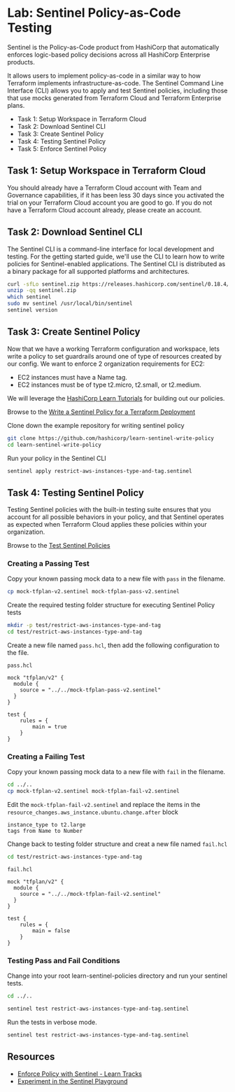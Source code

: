 # Lab: Sentinel Policy-as-Code Testing
Sentinel is the Policy-as-Code product from HashiCorp that automatically enforces logic-based policy decisions across all HashiCorp Enterprise products.

It allows users to implement policy-as-code in a similar way to how Terraform implements infrastructure-as-code. The Sentinel Command Line Interface (CLI) allows you to apply and test Sentinel policies, including those that use mocks generated from Terraform Cloud and Terraform Enterprise plans.

- Task 1: Setup Workspace in Terraform Cloud
- Task 2: Download Sentinel CLI
- Task 3: Create Sentinel Policy
- Task 4: Testing Sentinel Policy
- Task 5: Enforce Sentinel Policy

## Task 1: Setup Workspace in Terraform Cloud 
You should already have a Terraform Cloud account with Team and Governance capabilities, if it has been less 30 days since you activated the trial on your Terraform Cloud account you are good to go. If you do not have a Terraform Cloud account already, please create an account.

## Task 2: Download Sentinel CLI

The Sentinel CLI is a command-line interface for local development and testing. For the getting started guide, we'll use the CLI to learn how to write policies for Sentinel-enabled applications. The Sentinel CLI is distributed as a binary package for all supported platforms and architectures.

```bash
curl -sfLo sentinel.zip https://releases.hashicorp.com/sentinel/0.18.4/sentinel_0.18.4_linux_amd64.zip
unzip -qq sentinel.zip 
which sentinel
sudo mv sentinel /usr/local/bin/sentinel
sentinel version
```

## Task 3: Create Sentinel Policy
Now that we have a working Terraform configuration and workspace, lets write a policy to set guardrails around one of type of resources created by our config. We want to enforce 2 organization requirements for EC2:

- EC2 instances must have a Name tag.
- EC2 instances must be of type t2.micro, t2.small, or t2.medium.

We will leverage the [HashiCorp Learn Tutorials](https://learn.hashicorp.com/collections/terraform/policy) for building out our policies.

Browse to the [Write a Sentinel Policy for a Terraform Deployment](https://learn.hashicorp.com/tutorials/terraform/sentinel-policy?in=terraform/policy)

Clone down the example repository for writing sentinel policy

```bash
git clone https://github.com/hashicorp/learn-sentinel-write-policy
cd learn-sentinel-write-policy
```

Run your policy in the Sentinel CLI

```bash
sentinel apply restrict-aws-instances-type-and-tag.sentinel
```

## Task 4: Testing Sentinel Policy
Testing Sentinel policies with the built-in testing suite ensures that you account for all possible behaviors in your policy, and that Sentinel operates as expected when Terraform Cloud applies these policies within your organization.

Browse to the [Test Sentinel Policies](https://learn.hashicorp.com/tutorials/terraform/sentinel-testing?in=terraform/policy)

### Creating a Passing Test
Copy your known passing mock data to a new file with `pass` in the filename.

```bash
cp mock-tfplan-v2.sentinel mock-tfplan-pass-v2.sentinel
```

Create the required testing folder structure for executing Sentinel Policy tests

```bash
mkdir -p test/restrict-aws-instances-type-and-tag
cd test/restrict-aws-instances-type-and-tag
```

Create a new file named `pass.hcl`, then add the following configuration to the file.

`pass.hcl`
```sentinel
mock "tfplan/v2" {
  module {
    source = "../../mock-tfplan-pass-v2.sentinel"
  }
}

test {
    rules = {
        main = true
    }
}
```

### Creating a Failing Test
Copy your known passing mock data to a new file with `fail` in the filename.

```bash
cd ../..
cp mock-tfplan-v2.sentinel mock-tfplan-fail-v2.sentinel
```

Edit the `mock-tfplan-fail-v2.sentinel` and replace the items in the `resource_changes.aws_instance.ubuntu.change.after` block

```text
instance_type to t2.large
tags from Name to Number
```

Change back to testing folder structure and creat a new file named `fail.hcl`

```bash
cd test/restrict-aws-instances-type-and-tag
```

`fail.hcl`
```sentinel
mock "tfplan/v2" {
  module {
    source = "../../mock-tfplan-fail-v2.sentinel"
  }
}

test {
    rules = {
        main = false
    }
}
```

### Testing Pass and Fail Conditions

Change into your root learn-sentinel-policies directory and run your sentinel tests.

```bash
cd ../..
```

```bash
sentinel test restrict-aws-instances-type-and-tag.sentinel
```

Run the tests in verbose mode.

```bash
sentinel test restrict-aws-instances-type-and-tag.sentinel
```

## Resources
- [Enforce Policy with Sentinel - Learn Tracks](https://learn.hashicorp.com/collections/terraform/policy)
- [Experiment in the Sentinel Playground](https://play.sentinelproject.io/)